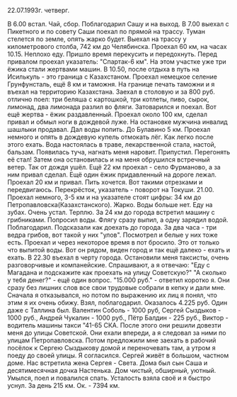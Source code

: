 22.07.1993г. четверг. 

В 6.00 встал.  Чай, сбор. Поблагодарил Сашу и на выход. В 7.00 выехал с Пикетного и по совету Саши поехал по прямой на трассу. Туман стелется по земле, опять жарко будет. 
 Выехал на трассу у километрового столба, 742 км до Челябинска.
   Проехал 60 км, на часах 10.15. Неплохо еду. Пришло время перекусить и передохнуть. Перед привалом проехал указатель: "Спартак-6 км". На этом участке уже три ёжика стали жертвами машин.
  В 10.50, после отдыха в путь на Исилькуль - это граница с Казахстаном. 
  Проехал немецкое селение Грунфунсталь, ещё 8 км и таможня. 
   На границе печать таможни и я въехал на территорию Казахстана. Заехал в столовую и за 800 руб. отлично поел: три беляша с картошкой, три котлеты, пиво, сырок, лимонад, два лимонада разлил во фляги.
   Затоварился и поехал. Вот ещё жертва - ёжик раздавленный. Проехал около 100 км, сделал привал и обмыл ноги в дождевой луже. На остановке мужчина инвалид шашлыки продавал. Дал воды попить. 
  До Булавино 5 км. Проехал немного и опять в дождевую купель отмокать лёг. Как легко после этого ехать. Вода настоялась в траве, лекарственной стала, настой, бальзам.
  Появилась туча, нагнать меня наровит. Припустил. Перегонять её стал! Затем она остановилась и на меня обрушился встречный ветер. Так от дождя ушёл.
  Ещё 22 км проехал - село Фурманово, а за ним привал сделал. Ещё один ёжик придавленный на дороге лежал.
  Проехал 20 км и привал. Пить хочется. Вот такими отрезками и передвигаюсь. 
  Перекрёсток, указатель - поворот на Токуши.
  21.00. Проехал немного, 3-5 км и на указателе стоят цифры: 34 км до Петропавловска(Казахстанского). Жарко. Воды больше нет.  Еду на зубах. Очень устал. Терплю.
  За 24 км до города встретил машину с грибниками.
Попросил воды. Флягу сразу выпил, а одну зарядил водой. Поблагодарил. Подсказали как доехать до города. За два часа - три ведра грибов, вот такой у них "улов". Посмотрел и белые у них тоже есть.
   Проехал и через некоторое время в пот бросило. Это от только что выпитой воды.
  Вот он рядом, виден город и так ещё далеко - ехать и ехать. В 22.30 въехал в черту города.
  Остановили меня таксисты, очень разговорчивые и компанейские. Спрашивают, а я отвечаю: "Еду с Магадана и подскажите как проехать на улицу Советскую?"
 "А сколько у тебя денег?" - ещё один вопрос.
"15.000 руб." - ответил коротко я.
 Они сразу без лишних слов все свои трудовые собрали в кепку и дали мне. Сначала я отказывался, но потом по выражению их лиц я понял, что этим я их очень обижу. Взял, поблагодарил. Оказалось 4.225 руб. Один даже с Таллина был. Валентин Соболь - 1000 руб, Сергей Сыздыков - 1000 руб., Андрей Чукалин - 1000 руб., Пётр Балдин - 225 руб., Виктор - водитель машины такси "41-65 СКА.
   После этого они решили довезти меня до улицы Советской. Они ехали впереди, а я следовал за ними по улицам Петропавловска. Потом предложили мне заехать в рабочий посёлок к Сергею Сыздыкову домой и переночевать там, а утром я поеду до своей улицы. Я согласился.
    Сергей живёт в большом, частном доме. Нас встретила жена Сергея - Света. Дома был сын Саша и десятимесячная дочка Настенька. Дом чистый, обширный, уютный. Умылся, поел и повалился спать. Усталость взяла своё и я быстро уснул.
  За день 215 км. Ок. - 7394 км.
